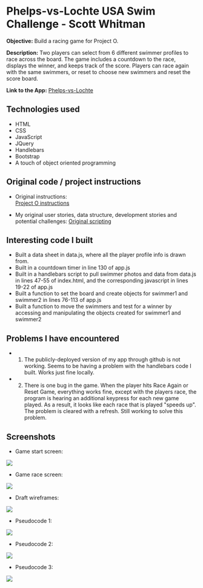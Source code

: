 # Phelps-vs-Lochte USA Swim Challenge - Scott Whitman

**Objective:** Build a racing game for Project O.

**Description:** Two players can select from 6 different swimmer profiles to race across the board.  The game includes a countdown to the race, displays the winner, and keeps track of the score.  Players can race again with the same swimmers, or reset to choose new swimmers and reset the score board.

**Link to the App:**  <a href="https://scottwwhitman.github.io/Phelps-vs-Lochte.github.io/">Phelps-vs-Lochte</a>


## Technologies used
* HTML   
* CSS  
* JavaScript
* JQuery
* Handlebars
* Bootstrap
* A touch of object oriented programming


## Original code / project instructions
* Original instructions:   
<a href="https://github.com/sf-wdi-31/project-0">Project O instructions</a>

* My original user stories, data structure, development stories and potential challenges:
<a href="https://github.com/scottwwhitman/oop-game-training">Original scripting</a>


## Interesting code I built
* Built a data sheet in data.js, where all the player profile info is drawn from.
* Built in a countdown timer in line 130 of app.js
* Built in a handlebars script to pull swimmer photos and data from data.js in lines 47-55 of index.html, and the corresponding javascript in lines 19-22 of app.js
* Built a function to set the board and create objects for swimmer1 and swimmer2 in lines 76-113 of app.js
* Built a function to move the swimmers and test for a winner by accessing and manipulating the objects created for swimmer1 and swimmer2


## Problems I have encountered
* 1) The publicly-deployed version of my app through github is not working.  Seems to be having a problem with the handlebars code I built. Works just fine locally.   

* 2) There is one bug in the game.  When the player hits Race Again or Reset Game, everything works fine, except with the players race, the program is hearing an additional keypress for each new game played.  As a result, it looks like each race that is played "speeds up".  The problem is cleared with a refresh.  Still working to solve this problem.


## Screenshots
* Game start screen:
<img src="assets/startscreen.png">

* Game race screen:
<img src="assets/racescreen.png">

* Draft wireframes:
<img src="assets/wireframe.JPG">

* Pseudocode 1:
<img src="assets/pseudocode1.JPG">

* Pseudocode 2:
<img src="assets/pseudocode2.JPG">

* Pseudocode 3:
<img src="assets/pseudocode3.JPG">
